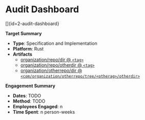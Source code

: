# Audit Dashboard
[]{id=2-audit-dashboard}

**Target Summary**

- **Type**: Specification and Implementation
- **Platform**: Rust
- **Artifacts**
    - [organization/repo/dir  @ `<tag>`](https://github.com/organization/repo/tree/<tag>/directory)
    - [organization/repo/otherdir  @ `<tag>`](https://github.com/organization/repo/tree/<tag>/otherdir)
    - [organization/otherrepo/dir  @ `<com/organization/otherrepo/tree/<otherag>/otherdir>`](https://github.com/organization/otherrepo/tree/<otherag>/dir)

**Engagement Summary**

- **Dates**: TODO
- **Method**: TODO
- **Employees Engaged**: n
- **Time Spent**: n person-weeks
